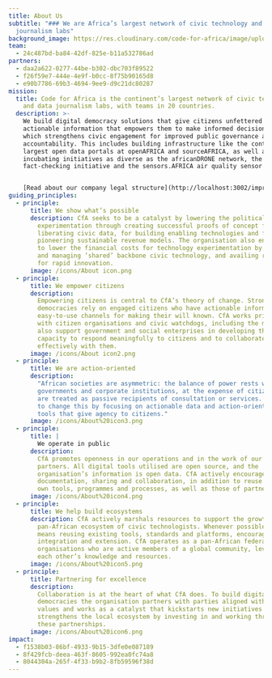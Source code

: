 ```yaml
---
title: About Us
subtitle: "### We are Africa’s largest network of civic technology and data
  journalism labs"
background_image: https://res.cloudinary.com/code-for-africa/image/upload/v1656064173/codeforafrica/images/1_IgrT4_1tGZh1WnpYzvZN1A_1_twneqf.jpg
team:
  - 24c487bd-ba84-42df-825e-b11a532786ad
partners:
  - daa2a622-0277-44be-b302-dbc703f89522
  - f26f59e7-444e-4e9f-b0cc-8f75b90165d8
  - e90b7786-69b3-4694-9ee9-d9c21dc80287
mission:
  title: Code for Africa is the continent’s largest network of civic technology
    and data journalism labs, with teams in 20 countries.
  description: >-
    We build digital democracy solutions that give citizens unfettered access to
    actionable information that empowers them to make informed decisions, and
    which strengthens civic engagement for improved public governance and
    accountability. This includes building infrastructure like the continent’s
    largest open data portals at openAFRICA and sourceAFRICA, as well as
    incubating initiatives as diverse as the africanDRONE network, the PesaCheck
    fact-checking initiative and the sensors.AFRICA air quality sensor network.


    [Read about our company legal structure](http://localhost:3002/imprint)
guiding_principles:
  - principle:
      title: We show what’s possible
      description: CfA seeks to be a catalyst by lowering the political risk of
        experimentation through creating successful proofs of concept for
        liberating civic data, for building enabling technologies and for
        pioneering sustainable revenue models. The organisation also endeavours
        to lower the financial costs for technology experimentation by creating
        and managing ‘shared’ backbone civic technology, and availing resources
        for rapid innovation.
      image: /icons/About icon.png
  - principle:
      title: We empower citizens
      description:
        Empowering citizens is central to CfA’s theory of change. Strong
        democracies rely on engaged citizens who have actionable information and
        easy-to-use channels for making their will known. CfA works primarily
        with citizen organisations and civic watchdogs, including the media and
        also support government and social enterprises in developing their
        capacity to respond meaningfully to citizens and to collaborate
        effectively with them.
      image: /icons/About icon2.png
  - principle:
      title: We are action-oriented
      description:
        "African societies are asymmetric: the balance of power rests with
        governments and corporate institutions, at the expense of citizens who
        are treated as passive recipients of consultation or services. CfA seeks
        to change this by focusing on actionable data and action-orientated
        tools that give agency to citizens."
      image: /icons/About%20icon3.png
  - principle:
      title: |
        We operate in public
      description:
        CfA promotes openness in our operations and in the work of our
        partners. All digital tools utilised are open source, and the
        organisation’s information is open data. CfA actively encourages
        documentation, sharing and collaboration, in addition to reuse of our
        own tools, programmes and processes, as well as those of partners.
      image: /icons/About%20icon4.png
  - principle:
      title: We help build ecosystems
      description: CfA actively marshals resources to support the growth of a
        pan-African ecosystem of civic technologists. Whenever possible, this
        means reusing existing tools, standards and platforms, encouraging
        integration and extension. CfA operates as a pan-African federation of
        organisations who are active members of a global community, leveraging
        each other’s knowledge and resources.
      image: /icons/About%20icon5.png
  - principle:
      title: Partnering for excellence
      description:
        Collaboration is at the heart of what CfA does. To build digital
        democracies the organisation partners with parties aligned with CfA’s
        values and works as a catalyst that kickstarts new initiatives and
        strengthens the local ecosystem by investing in and working through
        these partnerships.
      image: /icons/About%20icon6.png
impact:
  - f1538b03-86bf-4933-9b15-3dfe0e087189
  - 8f429fcb-deea-463f-8605-992ea0fc74a8
  - 8044304a-265f-4f33-b9b2-8fb59596f38d
---
```

